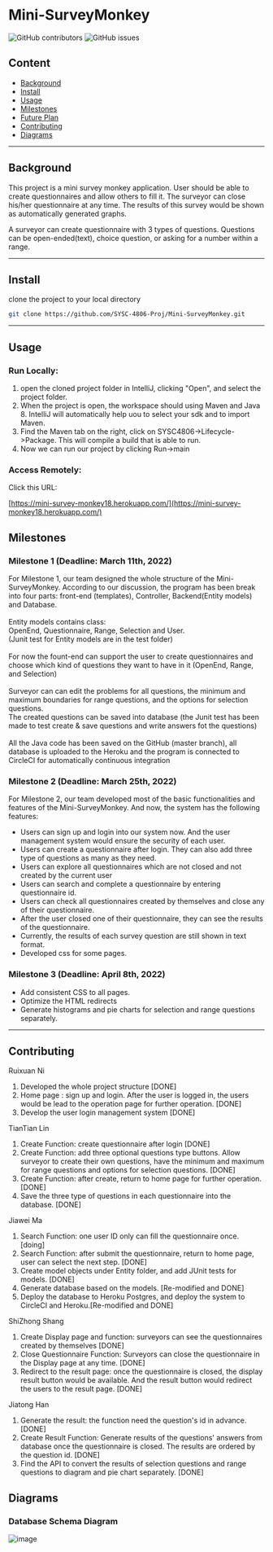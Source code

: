 # Mini-SurveyMonkey

<!-- PROJECT SHIELDS -->
![GitHub contributors](https://img.shields.io/github/contributors/SYSC-4806-Proj/Mini-SurveyMonkey?color=%232596be&style=flat-square)
![GitHub issues](https://img.shields.io/github/issues/SYSC-4806-Proj/Mini-SurveyMonkey?color=%23e28743&style=flat-square)

## Content
* [Background](#background)
* [Install](#install)
* [Usage](#usage)
* [Milestones](#Milestones)
* [Future Plan](#future-plan)
* [Contributing](#contributing)
* [Diagrams](#Diagrams)

 <hr>

## Background
This project is a mini survey monkey application. User should be able to create questionnaires and allow others to fill it. The surveyor can close his/her questionnaire at any time. The results of this survey would be shown as automatically generated graphs.

A surveyor can create questionnaire with 3 types of questions. Questions can be open-ended(text), choice question, or asking for a number within a range.

 <hr> 

## Install
clone the project to your local directory
   ```sh
   git clone https://github.com/SYSC-4806-Proj/Mini-SurveyMonkey.git
   ```
   
 <hr>

## Usage
### Run Locally:
1. open the cloned project folder in IntelliJ, clicking "Open", and select the project folder.
2. When the project is open, the workspace should using Maven and Java 8. IntelliJ will automatically help uou to select your sdk and to import Maven.
3. Find the Maven tab on the right, click on SYSC4806->Lifecycle->Package. This will compile a build that is able to run.
4. Now we can run our project by clicking Run->main
### Access Remotely:
Click this URL:
 
  [https://mini-survey-monkey18.herokuapp.com/](https://mini-survey-monkey18.herokuapp.com/)

 
## Milestones

### Milestone 1 (Deadline: March 11th, 2022)

For Milestone 1, our team designed the whole structure of the Mini-SurveyMonkey. According to our discussion, the program 
has been break into four parts: front-end (templates), Controller, Backend(Entity models) and Database. <br>
<br>Entity models contains class: <br>OpenEnd, Questionnaire, Range, Selection and User. <br>(Junit test for Entity models are in the test folder)<br>
<br>For now the fount-end can support the user to create questionnaires and choose which kind of questions they want to have in it (OpenEnd, Range, and Selection)
<br><br>Surveyor can can edit the problems for all questions, the minimum and maximum boundaries for range questions, and the options for selection questions.
<br>The created questions can be saved into database (the Junit test has been made to test create & save questions and write answers fot the questions)
<br><br>All the Java code has been saved on the GitHub (master branch), all database is uploaded to the Heroku and the program is connected to CircleCI  for automatically continuous integration

### Milestone 2 (Deadline: March 25th, 2022)

For Milestone 2, our team developed most of the basic functionalities and features of the Mini-SurveyMonkey. And now, the system has the following features:
<ul>
<li>Users can sign up and login into our system now. And the user management system would ensure the security of each user.</li>
<li>Users can create a questionnaire after login. They can also add three type of questions as many as they need.</li>
<li>Users can explore all questionnaires which are not closed and not created by the current user</li>
<li>Users can search and complete a questionnaire by entering questionnaire id.</li>
<li>Users can check all questionnaires created by themselves and close any of their questionnaire.</li>
<li>After the user closed one of their questionnaire, they can see the results of the questionnaire.</li>
<li>Currently, the results of each survey question are still shown in text format.</li>
<li>Developed css for some pages.</li>
</ul>

### Milestone 3 (Deadline: April 8th, 2022)
<ul>
 <li>Add consistent CSS to all pages.</li>
 <li>Optimize the HTML redirects</li>
 <li>Generate histograms and pie charts for selection and range questions separately.</li>
</ul>

 <hr>

## Contributing
Ruixuan Ni
1. Developed the whole project structure [DONE]
2. Home page : sign up and login. After the user is logged in, the users would be lead to the operation page for further operation. [DONE]
3. Develop the user login management system [DONE]

TianTian Lin
1. Create Function: create questionnaire after login [DONE]
2. Create Function: add three optional questions type buttons. Allow surveyor to create their own questions, have the minimum and maximum for range questions and options for selection questions. [DONE]
3. Create Function: after create, return to home page for further operation. [DONE]
4. Save the three type of questions in each questionnaire into the database. [DONE]

Jiawei Ma
1. Search Function: one user ID only can fill the questionnaire once. [doing]
2. Search Function: after submit the questionnaire, return to home page, user can select the next step. [DONE]
3. Create model objects under Entity folder, and add JUnit tests for models. [DONE]
4. Generate database based on the models. [Re-modified and DONE]
5. Deploy the database to Heroku Postgres, and deploy the system to CircleCI and Heroku.[Re-modified and DONE]

ShiZhong Shang
1. Create Display page and function: surveyors can see the questionnaires created by themselves [DONE]
2. Close Questionnaire Function: Surveyors can close the questionnaire in the Display page at any time. [DONE]
3. Redirect to the result page: once the questionnaire is closed, the display result button would be available. And the result button would redirect the users to the result page. [DONE]

Jiatong Han
1. Generate the result: the function need the question's id in advance. [DONE]
2. Create Result Function: Generate results of the questions' answers from database once the questionnaire is closed. The results are ordered by the question id. [DONE]
3. Find the API to convert the results of selection questions and range questions to diagram and pie chart separately. [DONE]

## Diagrams
### Database Schema Diagram
![image](https://user-images.githubusercontent.com/55708400/160220821-4ecacf58-41e2-4476-96bb-879724908319.png)

